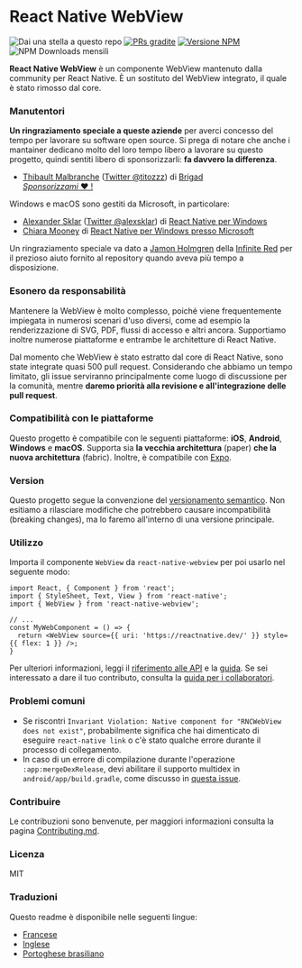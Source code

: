 # React Native WebView

![Dai una stella a questo repo](https://img.shields.io/github/stars/react-native-webview/react-native-webview?style=flat-square&label=stelle)
[![PRs gradite](https://img.shields.io/badge/PRs-welcome-brightgreen.svg?style=flat-square)](http://makeapullrequest.com)
[![Versione NPM](https://img.shields.io/npm/v/react-native-webview.svg?style=flat-square)](https://www.npmjs.com/package/react-native-webview)
![NPM Downloads mensili](https://img.shields.io/npm/dm/react-native-webview.svg)

**React Native WebView** è un componente WebView mantenuto dalla community per React Native. È un sostituto del WebView integrato, il  quale è stato rimosso dal core.

### Manutentori
**Un ringraziamento speciale a queste aziende** per averci concesso del tempo per lavorare su software open source. Si prega di notare che anche i mantainer dedicano molto del loro tempo libero a lavorare su questo progetto, quindi sentiti libero di sponsorizzarli: **fa davvero la differenza**.

- [Thibault Malbranche](https://github.com/Titozzz) ([Twitter @titozzz](https://twitter.com/titozzz)) di [Brigad](https://www.brigad.co/en-gb/about-us)  
[*Sponsorizzami* ❤️ !](https://github.com/sponsors/Titozzz)

Windows e macOS sono gestiti da Microsoft, in particolare:
- [Alexander Sklar](https://github.com/asklar) ([Twitter @alexsklar](https://twitter.com/alexsklar)) di [React Native per Windows](https://microsoft.github.io/react-native-windows/)
- [Chiara Mooney](https://github.com/chiaramooney) di [React Native per Windows presso Microsoft](https://microsoft.github.io/react-native-windows/)

Un ringraziamento speciale va dato a [Jamon Holmgren](https://github.com/jamonholmgren) della [Infinite Red](https://infinite.red) per il prezioso aiuto fornito al repository quando aveva più tempo a disposizione.

### Esonero da responsabilità
Mantenere la WebView è molto complesso, poiché viene frequentemente impiegata in numerosi scenari d'uso diversi, come ad esempio la renderizzazione di SVG, PDF, flussi di accesso e altri ancora. Supportiamo inoltre numerose piattaforme e entrambe le architetture di React Native.

Dal momento che WebView è stato estratto dal core di React Native, sono state integrate quasi 500 pull request. Considerando che abbiamo un tempo limitato, gli issue serviranno principalmente come luogo di discussione per la comunità, mentre **daremo priorità alla revisione e all'integrazione delle pull request**.

### Compatibilità con le piattaforme
Questo progetto è compatibile con le seguenti piattaforme: **iOS**, **Android**, **Windows** e **macOS**. Supporta sia **la vecchia architettura** (paper) **che la nuova architettura** (fabric). Inoltre, è compatibile con [Expo](https://docs.expo.dev/versions/latest/sdk/webview/).

### Version
Questo progetto segue la convenzione del [versionamento semantico](https://semver.org/lang/it/). Non esitiamo a rilasciare modifiche che potrebbero causare incompatibilità (breaking changes), ma lo faremo all'interno di una versione principale.

### Utilizzo
Importa il componente `WebView` da `react-native-webview` per poi usarlo nel seguente modo:

```tsx
import React, { Component } from 'react';
import { StyleSheet, Text, View } from 'react-native';
import { WebView } from 'react-native-webview';

// ...
const MyWebComponent = () => {
  return <WebView source={{ uri: 'https://reactnative.dev/' }} style={{ flex: 1 }} />;
}
```

Per ulteriori informazioni, leggi il [riferimento alle API](Reference.italian.md) e la [guida](Guide.italian.md). Se sei interessato a dare il tuo contributo, consulta la [guida per i collaboratori](Contributing.italian.md).

### Problemi comuni
- Se riscontri `Invariant Violation: Native component for "RNCWebView does not exist"`, probabilmente significa che hai dimenticato di eseguire `react-native link` o c'è stato qualche errore durante il processo di collegamento.
- In caso di un errore di compilazione durante l'operazione `:app:mergeDexRelease`, devi abilitare il supporto multidex in `android/app/build.gradle`, come discusso in [questa issue](https://github.com/react-native-webview/react-native-webview/issues/1344#issuecomment-650544648).

### Contribuire
Le contribuzioni sono benvenute, per maggiori informazioni consulta la pagina [Contributing.md](Contributing.italian.md).

### Licenza
MIT

### Traduzioni
Questo readme è disponibile nelle seguenti lingue:
- [Francese](README.french.md) 
- [Inglese](../README.md)
- [Portoghese brasiliano](README.portuguese.md)